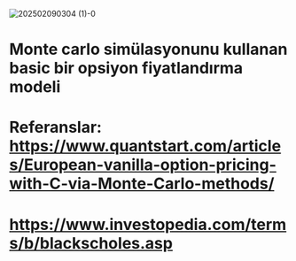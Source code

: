 ![202502090304 (1)-0](https://github.com/user-attachments/assets/5e1e4868-34f1-4ce2-ba64-869ad56da71b)

# Monte carlo simülasyonunu kullanan basic bir opsiyon fiyatlandırma modeli
# Referanslar: https://www.quantstart.com/articles/European-vanilla-option-pricing-with-C-via-Monte-Carlo-methods/
# https://www.investopedia.com/terms/b/blackscholes.asp
